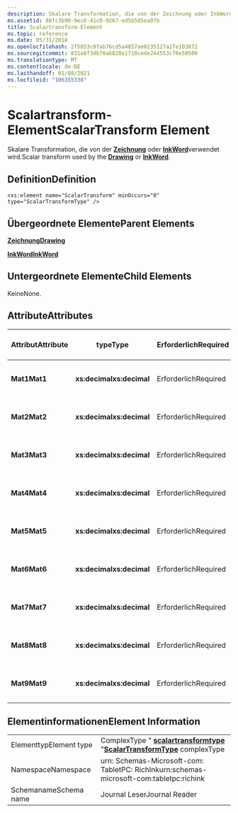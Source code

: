 ```yaml
---
description: Skalare Transformation, die von der Zeichnung oder InkWord verwendet wird.
ms.assetid: 88fc3b90-9ec6-41c0-9267-ed5b585ea07b
title: Scalartransform-Element
ms.topic: reference
ms.date: 05/31/2018
ms.openlocfilehash: 2f5853c0fab76cd5a4857ae0235127a2fe103872
ms.sourcegitcommit: 831e8f3db78ab820e1710cede244553c70e50500
ms.translationtype: MT
ms.contentlocale: de-DE
ms.lasthandoff: 01/08/2021
ms.locfileid: "106355338"
---
```

# <a name="scalartransform-element"></a><span data-ttu-id="ac6aa-103">Scalartransform-Element</span><span class="sxs-lookup"><span data-stu-id="ac6aa-103">ScalarTransform Element</span></span>

<span data-ttu-id="ac6aa-104">Skalare Transformation, die von der [**Zeichnung**](drawing-element.md) oder [**InkWord**](inkword-element.md)verwendet wird.</span><span class="sxs-lookup"><span data-stu-id="ac6aa-104">Scalar transform used by the [**Drawing**](drawing-element.md) or [**InkWord**](inkword-element.md).</span></span>

## <a name="definition"></a><span data-ttu-id="ac6aa-105">Definition</span><span class="sxs-lookup"><span data-stu-id="ac6aa-105">Definition</span></span>

``` syntax
<xs:element name="ScalarTransform" minOccurs="0" type="ScalarTransformType" />
```

## <a name="parent-elements"></a><span data-ttu-id="ac6aa-106">Übergeordnete Elemente</span><span class="sxs-lookup"><span data-stu-id="ac6aa-106">Parent Elements</span></span>

[<span data-ttu-id="ac6aa-107">**Zeichnung**</span><span class="sxs-lookup"><span data-stu-id="ac6aa-107">**Drawing**</span></span>](drawing-element.md)

[<span data-ttu-id="ac6aa-108">**InkWord**</span><span class="sxs-lookup"><span data-stu-id="ac6aa-108">**InkWord**</span></span>](inkword-element.md)

## <a name="child-elements"></a><span data-ttu-id="ac6aa-109">Untergeordnete Elemente</span><span class="sxs-lookup"><span data-stu-id="ac6aa-109">Child Elements</span></span>

<span data-ttu-id="ac6aa-110">Keine</span><span class="sxs-lookup"><span data-stu-id="ac6aa-110">None.</span></span>

## <a name="attributes"></a><span data-ttu-id="ac6aa-111">Attribute</span><span class="sxs-lookup"><span data-stu-id="ac6aa-111">Attributes</span></span>



| <span data-ttu-id="ac6aa-112">Attribut</span><span class="sxs-lookup"><span data-stu-id="ac6aa-112">Attribute</span></span> | <span data-ttu-id="ac6aa-113">type</span><span class="sxs-lookup"><span data-stu-id="ac6aa-113">Type</span></span>           | <span data-ttu-id="ac6aa-114">Erforderlich</span><span class="sxs-lookup"><span data-stu-id="ac6aa-114">Required</span></span> | <span data-ttu-id="ac6aa-115">BESCHREIBUNG</span><span class="sxs-lookup"><span data-stu-id="ac6aa-115">Description</span></span> | <span data-ttu-id="ac6aa-116">Mögliche Werte</span><span class="sxs-lookup"><span data-stu-id="ac6aa-116">Possible Values</span></span>     |
|-----------|----------------|----------|-------------|---------------------|
| <span data-ttu-id="ac6aa-117">**Mat1**</span><span class="sxs-lookup"><span data-stu-id="ac6aa-117">**Mat1**</span></span>  | <span data-ttu-id="ac6aa-118">**xs:decimal**</span><span class="sxs-lookup"><span data-stu-id="ac6aa-118">**xs:decimal**</span></span> | <span data-ttu-id="ac6aa-119">Erforderlich</span><span class="sxs-lookup"><span data-stu-id="ac6aa-119">Required</span></span> |             | <span data-ttu-id="ac6aa-120">Eine beliebige Dezimalzahl.</span><span class="sxs-lookup"><span data-stu-id="ac6aa-120">Any decimal number.</span></span> |
| <span data-ttu-id="ac6aa-121">**Mat2**</span><span class="sxs-lookup"><span data-stu-id="ac6aa-121">**Mat2**</span></span>  | <span data-ttu-id="ac6aa-122">**xs:decimal**</span><span class="sxs-lookup"><span data-stu-id="ac6aa-122">**xs:decimal**</span></span> | <span data-ttu-id="ac6aa-123">Erforderlich</span><span class="sxs-lookup"><span data-stu-id="ac6aa-123">Required</span></span> |             | <span data-ttu-id="ac6aa-124">Eine beliebige Dezimalzahl.</span><span class="sxs-lookup"><span data-stu-id="ac6aa-124">Any decimal number.</span></span> |
| <span data-ttu-id="ac6aa-125">**Mat3**</span><span class="sxs-lookup"><span data-stu-id="ac6aa-125">**Mat3**</span></span>  | <span data-ttu-id="ac6aa-126">**xs:decimal**</span><span class="sxs-lookup"><span data-stu-id="ac6aa-126">**xs:decimal**</span></span> | <span data-ttu-id="ac6aa-127">Erforderlich</span><span class="sxs-lookup"><span data-stu-id="ac6aa-127">Required</span></span> |             | <span data-ttu-id="ac6aa-128">Eine beliebige Dezimalzahl.</span><span class="sxs-lookup"><span data-stu-id="ac6aa-128">Any decimal number.</span></span> |
| <span data-ttu-id="ac6aa-129">**Mat4**</span><span class="sxs-lookup"><span data-stu-id="ac6aa-129">**Mat4**</span></span>  | <span data-ttu-id="ac6aa-130">**xs:decimal**</span><span class="sxs-lookup"><span data-stu-id="ac6aa-130">**xs:decimal**</span></span> | <span data-ttu-id="ac6aa-131">Erforderlich</span><span class="sxs-lookup"><span data-stu-id="ac6aa-131">Required</span></span> |             | <span data-ttu-id="ac6aa-132">Eine beliebige Dezimalzahl.</span><span class="sxs-lookup"><span data-stu-id="ac6aa-132">Any decimal number.</span></span> |
| <span data-ttu-id="ac6aa-133">**Mat5**</span><span class="sxs-lookup"><span data-stu-id="ac6aa-133">**Mat5**</span></span>  | <span data-ttu-id="ac6aa-134">**xs:decimal**</span><span class="sxs-lookup"><span data-stu-id="ac6aa-134">**xs:decimal**</span></span> | <span data-ttu-id="ac6aa-135">Erforderlich</span><span class="sxs-lookup"><span data-stu-id="ac6aa-135">Required</span></span> |             | <span data-ttu-id="ac6aa-136">Eine beliebige Dezimalzahl.</span><span class="sxs-lookup"><span data-stu-id="ac6aa-136">Any decimal number.</span></span> |
| <span data-ttu-id="ac6aa-137">**Mat6**</span><span class="sxs-lookup"><span data-stu-id="ac6aa-137">**Mat6**</span></span>  | <span data-ttu-id="ac6aa-138">**xs:decimal**</span><span class="sxs-lookup"><span data-stu-id="ac6aa-138">**xs:decimal**</span></span> | <span data-ttu-id="ac6aa-139">Erforderlich</span><span class="sxs-lookup"><span data-stu-id="ac6aa-139">Required</span></span> |             | <span data-ttu-id="ac6aa-140">Eine beliebige Dezimalzahl.</span><span class="sxs-lookup"><span data-stu-id="ac6aa-140">Any decimal number.</span></span> |
| <span data-ttu-id="ac6aa-141">**Mat7**</span><span class="sxs-lookup"><span data-stu-id="ac6aa-141">**Mat7**</span></span>  | <span data-ttu-id="ac6aa-142">**xs:decimal**</span><span class="sxs-lookup"><span data-stu-id="ac6aa-142">**xs:decimal**</span></span> | <span data-ttu-id="ac6aa-143">Erforderlich</span><span class="sxs-lookup"><span data-stu-id="ac6aa-143">Required</span></span> |             | <span data-ttu-id="ac6aa-144">Eine beliebige Dezimalzahl.</span><span class="sxs-lookup"><span data-stu-id="ac6aa-144">Any decimal number.</span></span> |
| <span data-ttu-id="ac6aa-145">**Mat8**</span><span class="sxs-lookup"><span data-stu-id="ac6aa-145">**Mat8**</span></span>  | <span data-ttu-id="ac6aa-146">**xs:decimal**</span><span class="sxs-lookup"><span data-stu-id="ac6aa-146">**xs:decimal**</span></span> | <span data-ttu-id="ac6aa-147">Erforderlich</span><span class="sxs-lookup"><span data-stu-id="ac6aa-147">Required</span></span> |             | <span data-ttu-id="ac6aa-148">Eine beliebige Dezimalzahl.</span><span class="sxs-lookup"><span data-stu-id="ac6aa-148">Any decimal number.</span></span> |
| <span data-ttu-id="ac6aa-149">**Mat9**</span><span class="sxs-lookup"><span data-stu-id="ac6aa-149">**Mat9**</span></span>  | <span data-ttu-id="ac6aa-150">**xs:decimal**</span><span class="sxs-lookup"><span data-stu-id="ac6aa-150">**xs:decimal**</span></span> | <span data-ttu-id="ac6aa-151">Erforderlich</span><span class="sxs-lookup"><span data-stu-id="ac6aa-151">Required</span></span> |             | <span data-ttu-id="ac6aa-152">Eine beliebige Dezimalzahl.</span><span class="sxs-lookup"><span data-stu-id="ac6aa-152">Any decimal number.</span></span> |



 

## <a name="element-information"></a><span data-ttu-id="ac6aa-153">Elementinformationen</span><span class="sxs-lookup"><span data-stu-id="ac6aa-153">Element Information</span></span>



|              |                                                                             |
|--------------|-----------------------------------------------------------------------------|
| <span data-ttu-id="ac6aa-154">Elementtyp</span><span class="sxs-lookup"><span data-stu-id="ac6aa-154">Element type</span></span> | <span data-ttu-id="ac6aa-155">ComplexType " [**scalartransformtype**](scalartransformtype-complex-type.md) "</span><span class="sxs-lookup"><span data-stu-id="ac6aa-155">[**ScalarTransformType**](scalartransformtype-complex-type.md) complexType</span></span> |
| <span data-ttu-id="ac6aa-156">Namespace</span><span class="sxs-lookup"><span data-stu-id="ac6aa-156">Namespace</span></span>    | <span data-ttu-id="ac6aa-157">urn: Schemas-Microsoft-com: TabletPC: RichInk</span><span class="sxs-lookup"><span data-stu-id="ac6aa-157">urn:schemas-microsoft-com:tabletpc:richink</span></span>                                  |
| <span data-ttu-id="ac6aa-158">Schemaname</span><span class="sxs-lookup"><span data-stu-id="ac6aa-158">Schema name</span></span>  | <span data-ttu-id="ac6aa-159">Journal Leser</span><span class="sxs-lookup"><span data-stu-id="ac6aa-159">Journal Reader</span></span>                                                              |



 

 

 



